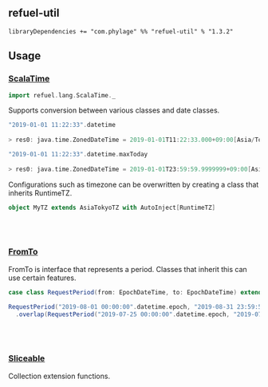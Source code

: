 ## refuel-util

```
libraryDependencies += "com.phylage" %% "refuel-util" % "1.3.2"
```

## Usage

### [ScalaTime](https://github.com/giiita/refuel/blob/master/refuel-util/src/main/scala/refuel/lang/ScalaTime.scala)

```scala
import refuel.lang.ScalaTime._
```
Supports conversion between various classes and date classes.

```scala
"2019-01-01 11:22:33".datetime
  
> res0: java.time.ZonedDateTime = 2019-01-01T11:22:33.000+09:00[Asia/Tokyo]
```

```scala
"2019-01-01 11:22:33".datetime.maxToday
  
> res0: java.time.ZonedDateTime = 2019-01-01T23:59:59.9999999+09:00[Asia/Tokyo]
```

Configurations such as timezone can be overwritten by creating a class that inherits RuntimeTZ.

```scala
object MyTZ extends AsiaTokyoTZ with AutoInject[RuntimeTZ]
```

<br/>
<br/>

### [FromTo](https://github.com/giiita/refuel/blob/master/refuel-util/src/main/scala/refuel/lang/period/FromTo.scala)

FromTo is interface that represents a period.
Classes that inherit this can use certain features.

```scala
case class RequestPeriod(from: EpochDateTime, to: EpochDateTime) extends FromTo

RequestPeriod("2019-08-01 00:00:00".datetime.epoch, "2019-08-31 23:59:59".datetime.epoch)
  .overlap(RequestPeriod("2019-07-25 00:00:00".datetime.epoch, "2019-07-31 23:59:59".datetime.epoch)
```

<br/>
<br/>

### [Sliceable](https://github.com/giiita/refuel/blob/master/refuel-util/src/main/scala/refuel/lang/collections/Sliceable.scala)

Collection extension functions.